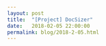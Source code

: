```yaml
---
layout: post
title:  "[Project] DocSizer"
date:   2018-02-05 22:00:00
permalink: blog/2018-2-05.html
---
```


